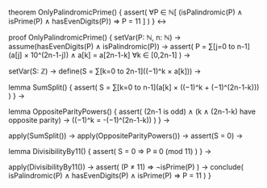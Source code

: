 theorem OnlyPalindromicPrime() {
  assert(
    ∀P ∈ ℕ[
      (isPalindromic(P) ∧ isPrime(P) ∧ hasEvenDigits(P)) ⇒ P = 11
    ]
  )
} ↔

proof OnlyPalindromicPrime() {
  setVar(P: ℕ, n: ℕ) →
  assume(hasEvenDigits(P) ∧ isPalindromic(P)) →
  assert(
    P = ∑[j=0 to n-1](a[j] × 10^(2n-1-j)) ∧
    a[k] = a[2n-1-k] ∀k ∈ [0,2n-1]
  ) →
  
  setVar(S: ℤ) →
  define(S = ∑[k=0 to 2n-1]((−1)^k × a[k])) →
  
  lemma SumSplit() {
    assert(
      S = ∑[k=0 to n-1](a[k] × ((−1)^k + (−1)^(2n-1-k)))
    )
  } →
  
  lemma OppositeParityPowers() {
    assert(
      (2n-1 is odd) ∧
      (k ∧ (2n-1-k) have opposite parity) →
      ((−1)^k = -(−1)^(2n-1-k))
    )
  } →
  
  apply(SumSplit()) →
  apply(OppositeParityPowers()) →
  assert(S = 0) →
  
  lemma DivisibilityBy11() {
    assert(
      S = 0 ⇒ P ≡ 0 (mod 11)
    )
  } →
  
  apply(DivisibilityBy11()) →
  assert(
    (P ≠ 11) ⇒ ¬isPrime(P)
  ) →
  conclude(
    isPalindromic(P) ∧ hasEvenDigits(P) ∧ isPrime(P) ⇒ P = 11
  )
}